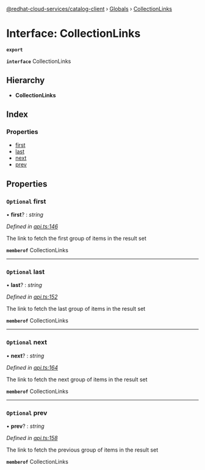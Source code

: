 [@redhat-cloud-services/catalog-client](../README.md) › [Globals](../globals.md) › [CollectionLinks](collectionlinks.md)

# Interface: CollectionLinks

**`export`** 

**`interface`** CollectionLinks

## Hierarchy

* **CollectionLinks**

## Index

### Properties

* [first](collectionlinks.md#optional-first)
* [last](collectionlinks.md#optional-last)
* [next](collectionlinks.md#optional-next)
* [prev](collectionlinks.md#optional-prev)

## Properties

### `Optional` first

• **first**? : *string*

*Defined in [api.ts:146](https://github.com/RedHatInsights/javascript-clients.gi/blob/master/packages/catalog/api.ts#L146)*

The link to fetch the first group of items in the result set

**`memberof`** CollectionLinks

___

### `Optional` last

• **last**? : *string*

*Defined in [api.ts:152](https://github.com/RedHatInsights/javascript-clients.gi/blob/master/packages/catalog/api.ts#L152)*

The link to fetch the last group of items in the result set

**`memberof`** CollectionLinks

___

### `Optional` next

• **next**? : *string*

*Defined in [api.ts:164](https://github.com/RedHatInsights/javascript-clients.gi/blob/master/packages/catalog/api.ts#L164)*

The link to fetch the next group of items in the result set

**`memberof`** CollectionLinks

___

### `Optional` prev

• **prev**? : *string*

*Defined in [api.ts:158](https://github.com/RedHatInsights/javascript-clients.gi/blob/master/packages/catalog/api.ts#L158)*

The link to fetch the previous group of items in the result set

**`memberof`** CollectionLinks
